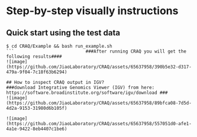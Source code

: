 # Step-by-step visually instructions  
## Quick start using the test data
```
$ cd CRAQ/Example && bash run_example.sh
```                           ###After running CRAQ you will get the following results#### 
![image](https://github.com/JiaoLaboratory/CRAQ/assets/65637958/390b5e32-d317-479a-9f04-7c18f63b6294)

## How to inspect CRAQ output in IGV? 
###download Integrative Genomics Viewer (IGV) from here: https://software.broadinstitute.org/software/igv/download ###  
![image](https://github.com/JiaoLaboratory/CRAQ/assets/65637958/89bfca08-7d5d-4d2a-9153-31980d6b105f)

![image](https://github.com/JiaoLaboratory/CRAQ/assets/65637958/557051d0-afe1-4a1e-9422-8eb4407c1be6)


